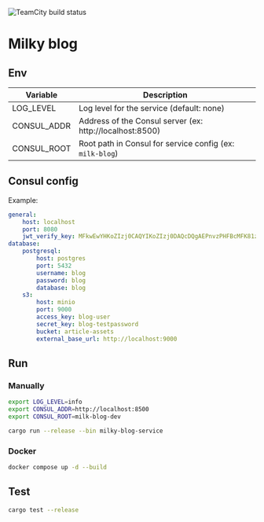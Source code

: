 ![TeamCity build status](https://teamcity.milkhunters.ru/app/rest/builds/buildType:id:MilkhuntersBackend_Build_Prod/statusIcon.svg)

# Milky blog

## Env
| Variable    | Description                                              |
|-------------|----------------------------------------------------------|
| LOG_LEVEL   | Log level for the service (default: none)                |
| CONSUL_ADDR | Address of the Consul server (ex: http://localhost:8500) |
| CONSUL_ROOT | Root path in Consul for service config (ex: `milk-blog`) |

## Consul config

Example:
```yaml
general:
    host: localhost
    port: 8080
    jwt_verify_key: MFkwEwYHKoZIzj0CAQYIKoZIzj0DAQcDQgAEPnvzPHFBcMFK81z16B8G6Ckn6BUcozMXu/DdLy9o3JeKb7Q8Fl2ITGVfeG61JX3zkO4kE0UpMy4Q+dy7kN2jcw==
database:
    postgresql:
        host: postgres
        port: 5432
        username: blog
        password: blog
        database: blog
    s3:
        host: minio
        port: 9000
        access_key: blog-user
        secret_key: blog-testpassword
        bucket: article-assets
        external_base_url: http://localhost:9000
```

## Run

### Manually
```bash
export LOG_LEVEL=info
export CONSUL_ADDR=http://localhost:8500
export CONSUL_ROOT=milk-blog-dev

cargo run --release --bin milky-blog-service
```

### Docker

```bash
docker compose up -d --build
```

## Test

```bash
cargo test --release
```